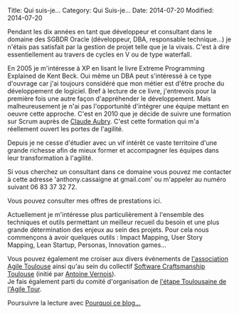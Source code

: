 Title: Qui suis-je...
Category: Qui Suis-je...
Date: 2014-07-20
Modified: 2014-07-20

Pendant les dix années en tant que développeur et consultant dans le domaine des SGBDR Oracle (développeur, DBA, responsable technique...) je n'étais pas satisfait par la gestion de projet telle que je la vivais. C'est à dire essentiellement au travers de cycles en V ou de type waterfall.  

En 2005 je m'intéresse à XP en lisant le livre Extreme Programming Explained de Kent Beck. Oui même un DBA peut s'intéressé à ce type d'ouvrage car j'ai toujours considéré que mon métier est d'être proche du développement de logiciel. Bref à lecture de ce livre, j'entrevois pour la première fois une autre façon d'appréhender le développement. Mais malheureusement je n'ai pas l'opportunité d'intégrer une équipe mettant en oeuvre cette approche. C'est en 2010 que je décide de suivre une formation sur Scrum auprès de [Claude Aubry](http://www.aubryconseil.com/). C'est cette formation qui m'a réellement ouvert les portes de l'agilité.

Depuis je ne cesse d'étudier avec un vif intérêt ce vaste territoire d'une grande richesse afin de mieux former et accompagner les équipes dans leur transformation à l'agilité. 

Si vous cherchez un consultant dans ce domaine vous pouvez me contacter à cette adresse 'anthony.cassaigne at gmail.com' ou m'appeler au numéro suivant 06 83 37 32 72.

Vous pouvez consulter mes offres de prestations ici. 

Actuellement je m'intéresse plus particulièrement à l'ensemble des techniques et outils permettant un meilleur recueil du besoin et une plus grande détermination des enjeux au sein des projets. Pour cela nous commençons à avoir quelques outils : Impact Mapping, User Story Mapping, Lean Startup, Personas, Innovation games...  

Vous pouvez également me croiser aux divers événements de [l'association Agile Toulouse](http://agiletoulouse.fr/) ainsi qu'au sein du collectif [Software Craftsmanship Toulouse](http://www.meetup.com/Software-Craftsmanship-Toulouse/) (initié par [Antoine Vernois](https://blog.crafting-labs.fr/)).  
Je fais également parti du comité d'organisation de [l'étape Toulousaine de l'Agile Tour](http://tour.agiletoulouse.fr/).

Poursuivre la lecture avec [Pourquoi ce blog...](http://acassaigne.info/pourquoi-ce-blog.html)